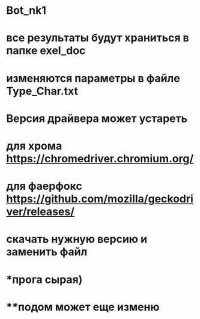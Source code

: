 # Bot_nk1
# все результаты будут храниться в папке exel_doc
# изменяются параметры в файле Type_Char.txt
#
# Версия драйвера может устареть
# для хрома https://chromedriver.chromium.org/
# для фаерфокс https://github.com/mozilla/geckodriver/releases/
# 
# скачать нужную версию и заменить файл
#
#
# *прога сырая)
# **подом может еще изменю
